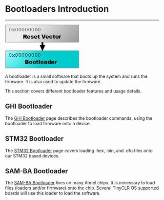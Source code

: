 # Bootloaders Introduction
---
![Bootloader](images/bootloader-noborder.png)

A bootloader is a small software that boots up the system and runs the firmware. It is also used to update the firmware.

This section covers different bootloader features and usage details.

## GHI Bootloader
The [GHI Bootloader](ghi-bootloader.md) page describes the bootloader commands, using the bootloader to load firmware onto a device.

## STM32 Bootloader
The [STM32 Bootloader](stm32-bootloader.md) page covers loading .hex, .bin, and .dfu files onto our STM32 based devices.

## SAM-BA Bootloader
The [SAM-BA Bootloader](sam-ba-bootloader.md) lives on many Atmel chips. It is necessary to load files (loaders and/or firmware) onto the chip. Several TinyCLR OS supported boards will use this loader to load the software.
